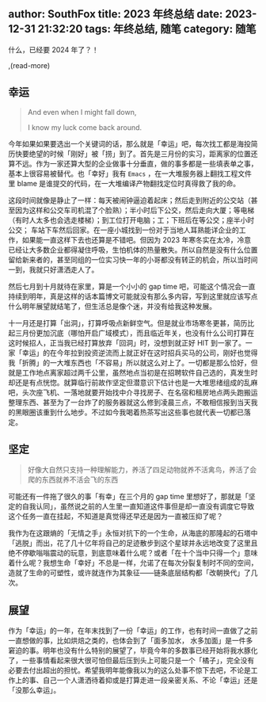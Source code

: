 author: SouthFox
title: 2023 年终总结
date: 2023-12-31 21:32:20
tags: 年终总结, 随笔
category: 随笔
---

什么，已经要 2024 年了？！

,(read-more)

## 幸运

> And even when I might fall down,
>
> I know my luck come back around.

今年如果如果要选出一个关键词的话，那么就是「幸运」吧，每次找工都是海投简历快要绝望的时候「刚好」被「捞」到了。首先是三月份的实习，距离家的位置还算不远。作为一家还算大型的企业做事十分垂直，做的事多都是一些填表单之事，基本上很容易被替代。也「幸好」我有 `Emacs` ，在一大堆服务器上翻找工程文件里 blame 是谁提交的代码，在一大堆编译产物翻找定位时真得救了我的命。

这段时间就像是静止了一样：每天被闹钟逼迫着起床；然后走到附近的公交站（甚至因为这样和公交车司机混了个脸熟）；半小时后下公交，然后走向大厦；等电梯（有时人太多也会选走楼梯）；到工位打开电脑；工；下班后在等公交；座半小时公交； 车站下车然后回家。在一座小城找到一份对于当地人耳熟能详企业的工作，如果能一直这样下去也还算是不错吧。但因为 2023 年寒冬实在太冷，冷意已经让大多数企业都得凝住呼吸，生怕机体的热量散失。所以自然是没有什么位置留给新来者的，甚至同组的一位实习快一年的小哥都没有转正的机会，所以当时间一到，我就只好潇洒走人了。

然后七月到十月就待在家里，算是一个小小的 gap time 吧，可能这个情况会一直持续到明年，真是这样的话本篇博文可能就没有那么多内容，写到这里就应该写点什么明年展望就结笔了，但生活总是像个迷，并没有给我这种发展。

十一月还是打算「出洞」，打算呼吸点新鲜空气。但是就业市场寒冬更甚，简历比起三月份更加沉底（哪怕开启广域模式），而且临近年关，也没有什么公司打算在这时候招人，正当我已经打算放弃「回洞」时，没想到就正好 HIT 到一家了。一家「幸运」的在今年拉到投资逆流而上就正好在这时招兵买马的公司，刚好也觉得我「折腾」的一大堆东西也「不容易」所以就这么对上了。一切都是那么恰好，但就是工作地点离家超过两千公里，虽然地点当初是在招聘软件自己选的，真发生时却还是有点恍惚。就算临行前故作坚定但潜意识下估计也是一大堆思绪组成的乱麻吧，头次座飞机、一落地就要开始找中介寻找房子、在名宿和租房地点两头跑搬运整理东西、甚至为了一台炸了的服务器就这么修到凌晨三点，不敢相信报到当天我的黑眼圈该重到什么地步。不过如今我喝着热茶写出这些事也就代表一切都已落定。



## 坚定

> 好像大自然只支持一种理解能力，养活了四足动物就养不活禽鸟，养活了会爬的东西就养不活会飞的东西

可能还有一件拖了很久的事「有幸」在三个月的 gap time  里想好了，那就是「坚定的自我认同」，虽然说之前的人生里一直知道这件事但是却一直没有调度它导致这个任务一直在挂起，不知道是真觉得还早还是因为一直被压抑了呢？

我作为在这跟熵的「无情之手」永恒对抗下的一个生命，从海底的那隆起的石塔中「逃脱」而出，花了几十亿年将自己的足迹散步到这个星球并永远地改变了这里且绝不停歇嗡嗡震动的玩意，到底意味着什么呢？或者「在十个当中只得一个」意味着什么呢？我想生命「幸好」不总是一样，允诺了在每次分裂复制时不同的空间，造就了生命的可塑性，或许就连作为其象征——链条底层结构都「改朝换代」了几次。



## 展望

作为「幸运」的一年，在年末找到了一份「幸运」的工作，也有时间一直做了之前一直想做的事，比如烘焙之类的，也体会到了「面多加水， 水多加面」是一件多窘迫的事。明年也没有什么特别的展望了，毕竟今年的多数事已经开始将我水豚化了，一些事情看起来很大很可怕但最后压到头上可能只是一个「橘子」，完全没有必要去付出超出的担忧。希望我明年能像我以为的这么处事不惊下去吧，不论是工作上的事、自己一个人潇洒待着抑或是打算走进一段亲密关系、不论「幸运」还是「没那么幸运」。
